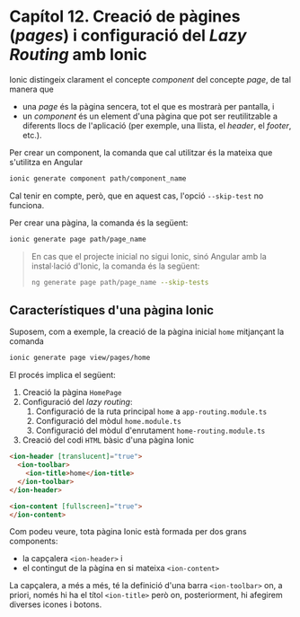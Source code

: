 # Capítol 12. Creació de pàgines (*pages*) i configuració del *Lazy Routing* amb Ionic
Ionic distingeix clarament el concepte *component* del concepte *page*, de tal manera que
* una *page* és la pàgina sencera, tot el que es mostrarà per pantalla, i
* un *component* és un element d'una pàgina que pot ser reutilitzable a diferents llocs de l'aplicació (per exemple, una llista, el *header*, el *footer*, etc.).

Per crear un component, la comanda que cal utilitzar és la mateixa que s'utilitza en Angular
```bash
ionic generate component path/component_name
```
Cal tenir en compte, però, que en aquest cas, l'opció `--skip-test` no funciona.

Per crear una pàgina, la comanda és la següent:
```bash
ionic generate page path/page_name
```
> En cas que el projecte inicial no sigui Ionic, sinó Angular amb la instal·lació d'Ionic, la comanda és la següent:
>```bash
>ng generate page path/page_name --skip-tests
>```

## Característiques d'una pàgina Ionic
Suposem, com a exemple, la creació de la pàgina inicial `home` mitjançant la comanda
```bash
ionic generate page view/pages/home
```
El procés implica el següent:
1. Creació la pàgina `HomePage`
2. Configuració del *lazy routing*:
    1. Configuració de la ruta principal `home` a `app-routing.module.ts`
    2. Configuració del mòdul `home.module.ts`
    3. Configuració del mòdul d'enrutament `home-routing.module.ts`
3. Creació del codi `HTML` bàsic d'una pàgina Ionic
```html
<ion-header [translucent]="true">
  <ion-toolbar>
    <ion-title>home</ion-title>
  </ion-toolbar>
</ion-header>

<ion-content [fullscreen]="true">
</ion-content>
```

Com podeu veure, tota pàgina Ionic està formada per dos grans components:
* la capçalera `<ion-header>` i
* el contingut de la pàgina en si mateixa `<ion-content>`

La capçalera, a més a més, té la definició d'una barra `<ion-toolbar>` on, a priori, només hi ha el títol `<ion-title>` però on, posteriorment, hi afegirem diverses icones i botons.